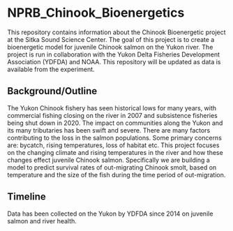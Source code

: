 # NPRB_Chinook_Bioenergetics
This repository contains information about the Chinook Bioenergetic project at the Sitka Sound Science Center. The goal of this project is to create a bioenergetic model for juvenile Chinook salmon on the Yukon river. The project is run in collaboration with the Yukon Delta Fisheries Development Association (YDFDA) and NOAA. This repository will be updated as data is available from the experiment.

## Background/Outline
The Yukon Chinook fishery has seen historical lows for many years, with commercial fishing closing on the river in 2007 and subsistence fisheries being shut down in 2020. The impact on communities along the Yukon and its many tributaries has been swift and severe. There are many factors contributing to the loss in the salmon populations. Some primary concerns are: bycatch, rising temperatures, loss of habitat etc. This project focuses on the changing climate and rising temperatures in the river and how these changes effect juvenile Chinook salmon. Specifically we are building a model to predict survival rates of out-migrating Chinook smolt, based on temperature and the size of the fish during the time period of out-migration.

## Timeline
Data has been collected on the Yukon by YDFDA since 2014 on juvenile salmon and river health.
